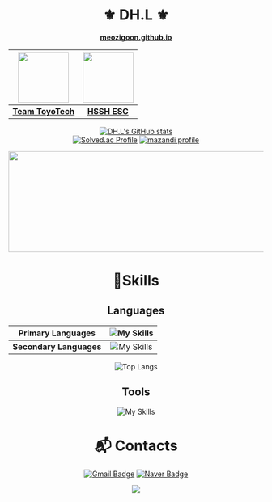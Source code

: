 <div align="center">
  
# ⚜️ DH.L ⚜️

<strong><a href="https://meozigoon.github.io" target="_blank">meozigoon.github.io</a></strong>

| <a href="https://github.com/Team-ToyoTech"><img src="https://github.com/user-attachments/assets/92e0625e-74b9-4a43-8d62-697433a6326c" width=100 height=100></a> | <a href="https://github.com/2025ESC"><img src="https://github.com/user-attachments/assets/73899e67-ff05-41ff-a665-e7b945351403" width=100 height=100></a> |
|:-:|:-:|
| <strong><a href="https://github.com/Team-ToyoTech">Team ToyoTech</a></strong> | <strong><a href="https://github.com/2025ESC">HSSH ESC</a></strong> |

[![DH.L's GitHub stats](https://github-readme-stats.vercel.app/api?username=meozigoon&show_icons=true&theme=dark)](https://github.com/meozigoon)
</br>
[![Solved.ac Profile](http://mazassumnida.wtf/api/v2/generate_badge?boj=meozigoon)](https://solved.ac/profile/meozigoon)
[![mazandi profile](http://mazandi.herokuapp.com/api?handle=meozigoon&theme=dark)](https://solved.ac/profile/meozigoon)

<a href="https://www.gitanimals.org/en_US?utm_medium=image&utm_source=meozigoon&utm_content=farm">
<img
  src="https://render.gitanimals.org/farms/meozigoon"
  width="600"
  height="200"
/>
</a>

# 💪Skills
## Languages
| **Primary Languages** | ![My Skills](https://skillicons.dev/icons?i=cpp,cs,c,arduino) |
| :-: | :-: |
| **Secondary Languages** | ![My Skills](https://skillicons.dev/icons?i=py,html,css,js) |

![Top Langs](https://github-readme-stats.vercel.app/api/top-langs/?username=meozigoon&layout=compact&langs_count=100&theme=dark)

## Tools
![My Skills](https://skillicons.dev/icons?i=git,visualstudio,vscode,arduino,dotnet,cmake,firebase,notion,clion,pycharm,cloudflare)

# :mailbox_with_mail: Contacts
[![Gmail Badge](https://img.shields.io/badge/Gmail-d14836?style=flat-square&logo=Gmail&logoColor=white)](mailto:meozigoon@gmail.com)
[![Naver Badge](https://img.shields.io/badge/Naver-03C75A?style=flat-square&logo=Naver&logoColor=white)](mailto:meozigoon@naver.com)

<img src="https://capsule-render.vercel.app/api?type=waving&color=BDBDC8&height=150&section=footer"/>

</div>
